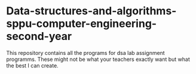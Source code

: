 # Data-structures-and-algorithms-sppu-computer-engineering-second-year
This repository contains all the programs for dsa lab assignment programms. These might not be what your teachers exactly want but what the best I can create.

